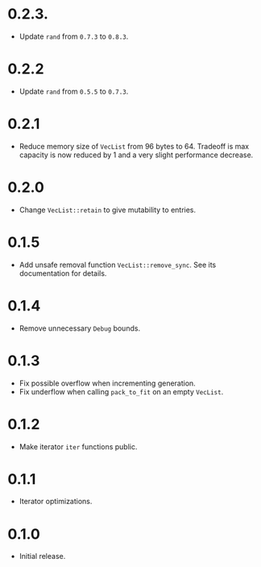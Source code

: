 # 0.2.3.

 - Update `rand` from `0.7.3` to `0.8.3`.

# 0.2.2
 
 - Update `rand` from `0.5.5` to `0.7.3`.

# 0.2.1

 - Reduce memory size of `VecList` from 96 bytes to 64. Tradeoff is max capacity is now reduced by
   1 and a very slight performance decrease.

# 0.2.0

 - Change `VecList::retain` to give mutability to entries.

# 0.1.5

 - Add unsafe removal function `VecList::remove_sync`. See its documentation for details.

# 0.1.4

 - Remove unnecessary `Debug` bounds.

# 0.1.3

 - Fix possible overflow when incrementing generation.
 - Fix underflow when calling `pack_to_fit` on an empty `VecList`.

# 0.1.2

 - Make iterator `iter` functions public.

# 0.1.1

 - Iterator optimizations.

# 0.1.0

 - Initial release.
